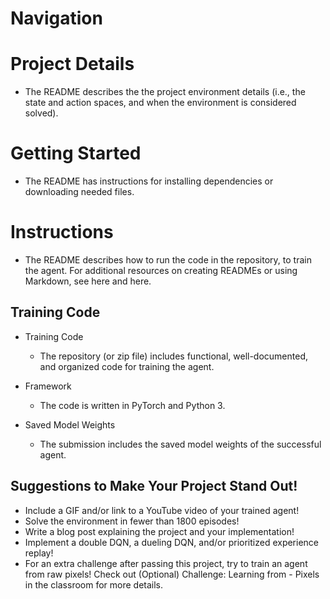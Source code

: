 # Navigation

# Project Details
- The README describes the the project environment details (i.e., the state and action spaces, and when the environment is considered solved).

# Getting Started
- The README has instructions for installing dependencies or downloading needed files.

# Instructions
- The README describes how to run the code in the repository, to train the agent. For additional resources on creating READMEs or using Markdown, see here and here.


## Training Code

- Training Code
    - The repository (or zip file) includes functional, well-documented, and organized code for training the agent.

- Framework
    - The code is written in PyTorch and Python 3.

- Saved Model Weights
    - The submission includes the saved model weights of the successful agent.

## Suggestions to Make Your Project Stand Out!
- Include a GIF and/or link to a YouTube video of your trained agent!
- Solve the environment in fewer than 1800 episodes!
- Write a blog post explaining the project and your implementation!
- Implement a double DQN, a dueling DQN, and/or prioritized experience replay!
- For an extra challenge after passing this project, try to train an agent from raw pixels! Check out (Optional) Challenge: Learning from - Pixels in the classroom for more details.

